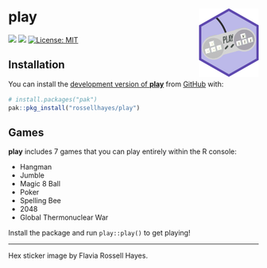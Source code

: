 
<!-- README.md is generated from README.Rmd. Please edit that file -->

# play <img src="man/figures/logo.png?raw=TRUE" align="right" height="138" />

<!-- badges: start -->

[![](https://img.shields.io/badge/devel%20version-0.0.0.9000-brightgreen.svg)](https://github.com/rossellhayes/play)
[![](https://img.shields.io/badge/lifecycle-experimental-orange.svg)](https://lifecycle.r-lib.org/articles/stages.html#experimental)
[![License:
MIT](https://img.shields.io/badge/license-MIT-blueviolet.svg)](https://cran.r-project.org/web/licenses/MIT)
<!-- badges: end -->

## Installation

You can install the [development version of
**play**](https://github.com/rossellhayes/play) from
[GitHub](https://github.com/) with:

``` r
# install.packages("pak")
pak::pkg_install("rossellhayes/play")
```

## Games

**play** includes 7 games that you can play entirely within the R
console:

- Hangman
- Jumble
- Magic 8 Ball
- Poker
- Spelling Bee
- 2048
- Global Thermonuclear War

Install the package and run `play::play()` to get playing!

------------------------------------------------------------------------

Hex sticker image by Flavia Rossell Hayes.
